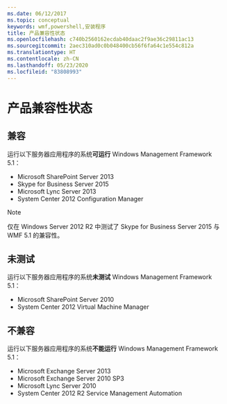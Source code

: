```yaml
---
ms.date: 06/12/2017
ms.topic: conceptual
keywords: wmf,powershell,安装程序
title: 产品兼容性状态
ms.openlocfilehash: c740b2560162ecdab40daac2f9ae36c29811ac13
ms.sourcegitcommit: 2aec310ad0c0b048400cb56f6fa64c1e554c812a
ms.translationtype: HT
ms.contentlocale: zh-CN
ms.lasthandoff: 05/23/2020
ms.locfileid: "83808993"
---
```

# <a name="product-compatibility-status"></a>产品兼容性状态

## <a name="compatible"></a>兼容

运行以下服务器应用程序的系统**可运行** Windows Management Framework 5.1：

- Microsoft SharePoint Server 2013
- Skype for Business Server 2015
- Microsoft Lync Server 2013
- System Center 2012 Configuration Manager

> [!NOTE]
> 仅在 Windows Server 2012 R2 中测试了 Skype for Business Server 2015 与 WMF 5.1 的兼容性。

## <a name="not-tested"></a>未测试

运行以下服务器应用程序的系统**未测试** Windows Management Framework 5.1：

- Microsoft SharePoint Server 2010
- System Center 2012 Virtual Machine Manager

## <a name="incompatible"></a>不兼容

运行以下服务器应用程序的系统**不能运行**  Windows Management Framework 5.1：

- Microsoft Exchange Server 2013
- Microsoft Exchange Server 2010 SP3
- Microsoft Lync Server 2010
- System Center 2012 R2 Service Management Automation
